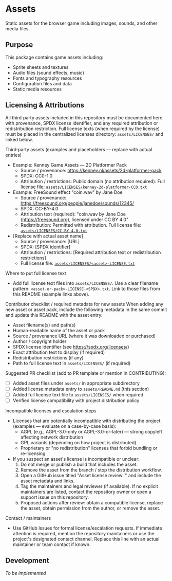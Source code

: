 # Assets

Static assets for the browser game including images, sounds, and other media files.

## Purpose

This package contains game assets including:
- Sprite sheets and textures
- Audio files (sound effects, music)
- Fonts and typography resources
- Configuration files and data
- Static media resources

## Licensing & Attributions

All third‑party assets included in this repository must be documented here with provenance, SPDX license identifier, and any required attribution or redistribution restriction. Full license texts (when required by the license) must be placed in the centralized licenses directory: `assets/LICENSES/` and linked below.

Third‑party assets (examples and placeholders — replace with actual entries)
- Example: Kenney Game Assets — 2D Platformer Pack
  - Source / provenance: https://kenney.nl/assets/2d-platformer-pack
  - SPDX: CC0-1.0
  - Attribution / restrictions: Public domain (no attribution required). Full license file: [`assets/LICENSES/kenney-2d-platformer-CC0.txt`](assets/LICENSES/kenney-2d-platformer-CC0.txt:1)
- Example: FreeSound effect "coin.wav" by Jane Doe
  - Source / provenance: https://freesound.org/people/janedoe/sounds/12345/
  - SPDX: CC-BY-4.0
  - Attribution text (required): "coin.wav by Jane Doe (https://freesound.org), licensed under CC BY 4.0"
  - Redistribution: Permitted with attribution. Full license file: [`assets/LICENSES/CC-BY-4.0.txt`](assets/LICENSES/CC-BY-4.0.txt:1)
- [Replace with actual asset name]
  - Source / provenance: [URL]
  - SPDX: [SPDX identifier]
  - Attribution / restrictions: [Required attribution text or redistribution restrictions]
  - Full license file: [`assets/LICENSES/<asset>-LICENSE.txt`](assets/LICENSES/<asset>-LICENSE.txt:1)

Where to put full license text
- Add full license text files into `assets/LICENSES/`. Use a clear filename pattern: `<asset-or-pack>-LICENSE-<SPDX>.txt`. Link to those files from this README (example links above).

Contributor checklist / required metadata for new assets
When adding any new asset or asset pack, include the following metadata in the same commit and update this README with the asset entry:
- Asset filename(s) and path(s)
- Human‑readable name of the asset or pack
- Source / provenance URL (where it was downloaded or purchased)
- Author / copyright holder
- SPDX license identifier (see https://spdx.org/licenses/)
- Exact attribution text to display (if required)
- Redistribution restrictions (if any)
- Path to full license text in `assets/LICENSES/` (if required)

Suggested PR checklist (add to PR template or mention in CONTRIBUTING):
- [ ] Added asset files under `assets/` in appropriate subdirectory
- [ ] Added license metadata entry to `assets/README.md` (this section)
- [ ] Added full license text file to `assets/LICENSES/` when required
- [ ] Verified license compatibility with project distribution policy

Incompatible licenses and escalation steps
- Licenses that are potentially incompatible with distributing the project (examples — evaluate on a case-by-case basis):
  - AGPL (e.g., AGPL-3.0-only or AGPL-3.0-or-later) — strong copyleft affecting network distribution
  - GPL variants (depending on how project is distributed)
  - Proprietary or "no redistribution" licenses that forbid bundling or re‑licensing
- If you suspect an asset's license is incompatible or unclear:
  1. Do not merge or publish a build that includes the asset.
  2. Remove the asset from the branch / stop the distribution workflow.
  3. Open a GitHub issue titled "Asset license review: <asset-name>" and include the asset metadata and links.
  4. Tag the maintainers and legal reviewer (if available). If no explicit maintainers are listed, contact the repository owner or open a support issue on this repository.
  5. Proposed actions after review: obtain a compatible license, replace the asset, obtain permission from the author, or remove the asset.

Contact / maintainers
- Use GitHub Issues for formal license/escalation requests. If immediate attention is required, mention the repository maintainers or use the project's designated contact channel. Replace this line with an actual maintainer or team contact if known.

## Development

*To be implemented*